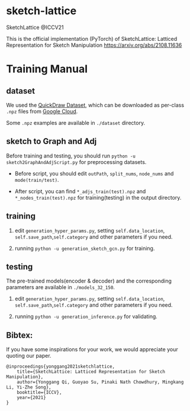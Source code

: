 # sketch-lattice

SketchLattice @ICCV21

This is the official implementation (PyTorch) of SketchLattice: Latticed Representation for Sketch Manipulation https://arxiv.org/abs/2108.11636

# Training Manual

## dataset
  
We used the <a href="https://github.com/googlecreativelab/quickdraw-dataset#sketch-rnn-quickdraw-dataset" target="_blank">QuickDraw Dataset<a>, which can be downloaded as per-class `.npz` files from <a href="https://console.cloud.google.com/storage/browser/quickdraw_dataset/sketchrnn" target="_blank">Google Cloud<a>.
  
Some `.npz` examples are available in `./dataset` directory.

## sketch to Graph and Adj

Before training and testing, you should run `python -u sketch2GraphAndAdjScript.py` for preprocessing datasets.
  
* Before script, you should edit `outPath`, `split_nums`, `node_nums` and `mode(train/test)`.
  
* After script, you can find `*_adjs_train(test).npz` and `*_nodes_train(test).npz` for training(testing) in the output directory.
  
## training 

1. edit `generation_hyper_params.py`, setting `self.data_location`, `self.save_path`,`self.category` and other parameters if you need.

2. running `python -u generation_sketch_gcn.py` for training.

## testing

The pre-trained models(encoder & decoder) and the corresponding parameters are available in `./models_32_150`.
  
1. edit `generation_hyper_params.py`, setting `self.data_location`, `self.save_path`,`self.category` and other parameters if you need.
  
2. running `python -u generation_inference.py` for validating.
  
## Bibtex: 
If you have some inspirations for your work, we would appreciate your quoting our paper.

    @inproceedings{yonggang2021sketchlattice,
        title={SketchLattice: Latticed Representation for Sketch Manipulation},
        author={Yonggang Qi, Guoyao Su, Pinaki Nath Chowdhury, Mingkang Li, Yi-Zhe Song},
        booktitle={ICCV},
        year={2021}
    }
